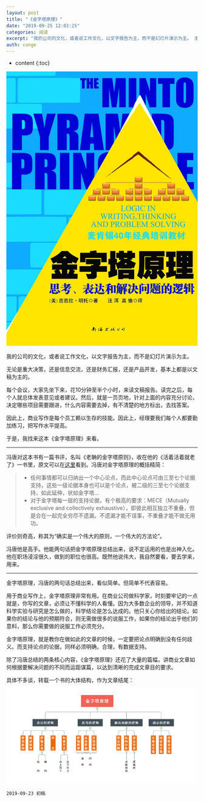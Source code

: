 ```yaml
---
layout: post
title: "《金字塔原理》"
date: "2019-09-25 12:02:25"
categories: 阅读
excerpt: "我的公司的文化，或者说工作文化，以文字报告为主，而不是幻灯片演示为主。 无论是重大决策，还是信息交流，还是财务汇报，还是产品开发，基本上都是以文..."
auth: conge
---
```

* content
{:toc}

![](/assets/images/阅读/118382-ff091d87cc3d01ab.png)

我的公司的文化，或者说工作文化，以文字报告为主，而不是幻灯片演示为主。

无论是重大决策，还是信息交流，还是财务汇报，还是产品开发，基本上都是以文稿为主的。

每个会议，大家先坐下来，花10分钟至半个小时，来读文稿报告。读完之后，每个人就总体发表意见或者建议。然后，就是一页页地，针对上面的内容充分讨论，决定哪些项目需要跟进，什么内容需要去掉，有不清楚的地方标出，去找答案。

因此上，商业写作是每个员工赖以生存的技能。因此上，经理要我们每个人都要勤加练习，把写作水平提高。

于是，我找来这本《金字塔原理》来看。

------

冯唐对这本书有一篇书评，名叫《老聃的金字塔原则》，收在他的《活着活着就老了》一书里，原文可以在[这里](https://book.douban.com/review/5448733/)看到。冯唐对金字塔原理的概括精简：
> * 任何事情都可以归纳出一个中心论点，而此中心论点可由三至七个论据支持，这些一级论据本身也可以是个论点，被二级的三至七个论据支持，如此延伸，状如金字塔...
> * 对于金字塔每一层的支持论据，有个极高的要求：MECE（Mutually exclusive and collectively exhaustive），即彼此相互独立不重叠，但是合在一起完全穷尽不遗漏。不遗漏才能不误事，不重叠才能不做无用功。

评价则奇高，称其为“确实是一个伟大的原则，一个伟大的方法论”。

冯唐他是高手。他能两句话把金字塔原理总结出来，说不定运用的也是出神入化。他在职场浸淫很久，做到的职位也很高。既然他说伟大，我自然要看，要去学来，用来。

-----------

金字塔原理，冯唐的两句话总结出来，看似简单。但简单不代表容易。

用于商业写作上，金字塔原理非常有用。在商业公司做科学家，时刻要牢记的一点就是，你写的文章，必须让不懂科学的人看懂。因为大多数企业的领导，并不知道科学实验与研究是怎么做的，科学结论是怎么达成的。他只关心你给出的结论。如果你的结论与他的预期符合，则无需做很多的说服工作，如果你的结论出乎他们的意料，那么你需要做的说服工作必须充分。

金字塔原理，就是教你在做如此的文章的时候，一定要把论点明确到没有任何歧义。而支持论点的论据，同样必须明确，合理，有数据支持。

除了冯唐总结的两条核心内容，《金字塔原理》还花了大量的篇幅，讲商业文章如何根据要解决问题的不同而运距谋篇，以达到清晰的完成文章目的要求。

具体不多谈，转载一个书的大体结构，作为文章结尾：

![](/assets/images/阅读/118382-4b9f41c643eb6495.png)


```
2019-09-23 初稿
```
